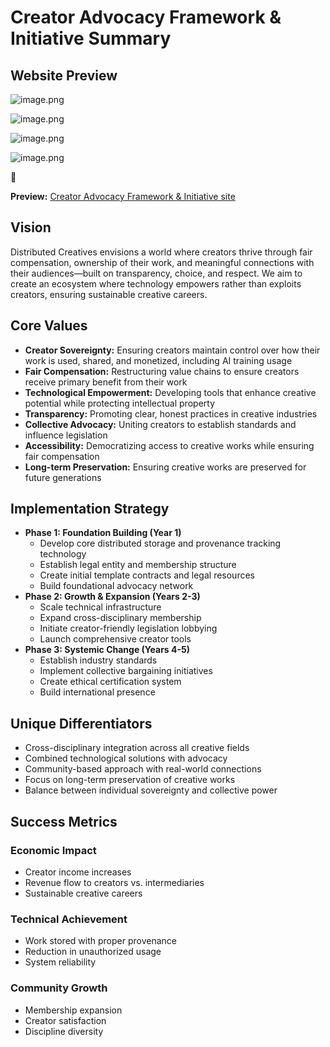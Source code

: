 # Creator Advocacy Framework & Initiative Summary

## Website Preview

![image.png](Distributed%20Creatives/DC-Notion-Export/Private%20&%20Shared/Distributed%20Creatives%20HOME%20-%2021st%20Century%20Digital%20%20116faa2a7b8a80b6bf96fd9407f34f59/CAFI%20HOME%20Creator%20Advocacy%20Framework%20&%20Initiative%201c2faa2a7b8a80e2bcb5e45423903826/Creator%20Advocacy%20Framework%20&%20Initiative%20Summary%201d0faa2a7b8a80298893d28ad3c1eac4/image.png)

![image.png](Distributed%20Creatives/DC-Notion-Export/Private%20&%20Shared/Distributed%20Creatives%20HOME%20-%2021st%20Century%20Digital%20%20116faa2a7b8a80b6bf96fd9407f34f59/CAFI%20HOME%20Creator%20Advocacy%20Framework%20&%20Initiative%201c2faa2a7b8a80e2bcb5e45423903826/Creator%20Advocacy%20Framework%20&%20Initiative%20Summary%201d0faa2a7b8a80298893d28ad3c1eac4/image%201.png)

![image.png](Distributed%20Creatives/DC-Notion-Export/Private%20&%20Shared/Distributed%20Creatives%20HOME%20-%2021st%20Century%20Digital%20%20116faa2a7b8a80b6bf96fd9407f34f59/CAFI%20HOME%20Creator%20Advocacy%20Framework%20&%20Initiative%201c2faa2a7b8a80e2bcb5e45423903826/Creator%20Advocacy%20Framework%20&%20Initiative%20Summary%201d0faa2a7b8a80298893d28ad3c1eac4/image%202.png)

![image.png](Distributed%20Creatives/DC-Notion-Export/Private%20&%20Shared/Distributed%20Creatives%20HOME%20-%2021st%20Century%20Digital%20%20116faa2a7b8a80b6bf96fd9407f34f59/CAFI%20HOME%20Creator%20Advocacy%20Framework%20&%20Initiative%201c2faa2a7b8a80e2bcb5e45423903826/Creator%20Advocacy%20Framework%20&%20Initiative%20Summary%201d0faa2a7b8a80298893d28ad3c1eac4/image%203.png)

<aside>
🔗

**Preview:** [Creator Advocacy Framework & Initiative site](https://dc-creator-advocacy-framework.vercel.app/)

</aside>

## Vision

Distributed Creatives envisions a world where creators thrive through fair compensation, ownership of their work, and meaningful connections with their audiences—built on transparency, choice, and respect. We aim to create an ecosystem where technology empowers rather than exploits creators, ensuring sustainable creative careers.

## Core Values

- **Creator Sovereignty:** Ensuring creators maintain control over how their work is used, shared, and monetized, including AI training usage
- **Fair Compensation:** Restructuring value chains to ensure creators receive primary benefit from their work
- **Technological Empowerment:** Developing tools that enhance creative potential while protecting intellectual property
- **Transparency:** Promoting clear, honest practices in creative industries
- **Collective Advocacy:** Uniting creators to establish standards and influence legislation
- **Accessibility:** Democratizing access to creative works while ensuring fair compensation
- **Long-term Preservation:** Ensuring creative works are preserved for future generations

## Implementation Strategy

- **Phase 1: Foundation Building (Year 1)**
    - Develop core distributed storage and provenance tracking technology
    - Establish legal entity and membership structure
    - Create initial template contracts and legal resources
    - Build foundational advocacy network
- **Phase 2: Growth & Expansion (Years 2-3)**
    - Scale technical infrastructure
    - Expand cross-disciplinary membership
    - Initiate creator-friendly legislation lobbying
    - Launch comprehensive creator tools
- **Phase 3: Systemic Change (Years 4-5)**
    - Establish industry standards
    - Implement collective bargaining initiatives
    - Create ethical certification system
    - Build international presence

## Unique Differentiators

<aside>

- Cross-disciplinary integration across all creative fields
- Combined technological solutions with advocacy
- Community-based approach with real-world connections
- Focus on long-term preservation of creative works
- Balance between individual sovereignty and collective power
</aside>

## Success Metrics

### Economic Impact

- Creator income increases
- Revenue flow to creators vs. intermediaries
- Sustainable creative careers

### Technical Achievement

- Work stored with proper provenance
- Reduction in unauthorized usage
- System reliability

### Community Growth

- Membership expansion
- Creator satisfaction
- Discipline diversity